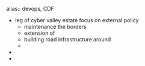 alias:: devops, CDF

- leg of cyber valley estate focus on external policy
	- maintenance the borders
	- extension of
	- building road infrastructure around
	-
-
-